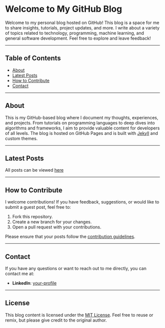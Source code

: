 # Welcome to My GitHub Blog

Welcome to my personal blog hosted on GitHub! This blog is a space for me to share insights, tutorials, project updates, and more. I write about a variety of topics related to technology, programming, machine learning, and general software development. Feel free to explore and leave feedback!

---

## Table of Contents

- [About](#about)
- [Latest Posts](#latest-posts)
- [How to Contribute](#how-to-contribute)
- [Contact](#contact)

---

## About

This is my GitHub-based blog where I document my thoughts, experiences, and projects. From tutorials on programming languages to deep dives into algorithms and frameworks, I aim to provide valuable content for developers of all levels. The blog is hosted on GitHub Pages and is built with [Jekyll](https://jekyllrb.com/) and custom themes.

---

## Latest Posts

   All posts can be viewed [here](https://kunal627.github.io/)

---

## How to Contribute

I welcome contributions! If you have feedback, suggestions, or would like to submit a guest post, feel free to:

1. Fork this repository.
2. Create a new branch for your changes.
3. Open a pull request with your contributions.

Please ensure that your posts follow the [contribution guidelines](link-to-guidelines).

---

## Contact

If you have any questions or want to reach out to me directly, you can contact me at:

- **LinkedIn**: [your-profile](www.linkedin.com/in/kunal627)

---

## License

This blog content is licensed under the [MIT License](LICENSE). Feel free to reuse or remix, but please give credit to the original author.
